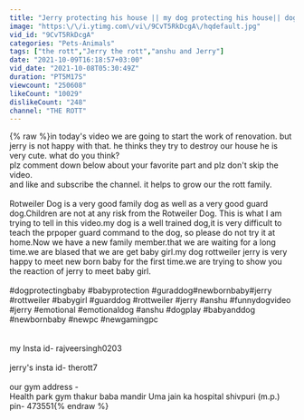 ```yaml
---
title: "Jerry protecting his house || my dog protecting his house|| dog house|| emotional dog video,"
image: "https:\/\/i.ytimg.com\/vi\/9CvT5RkDcgA\/hqdefault.jpg"
vid_id: "9CvT5RkDcgA"
categories: "Pets-Animals"
tags: ["the rott","Jerry the rott","anshu and Jerry"]
date: "2021-10-09T16:18:57+03:00"
vid_date: "2021-10-08T05:30:49Z"
duration: "PT5M17S"
viewcount: "250608"
likeCount: "10029"
dislikeCount: "248"
channel: "THE ROTT"
---
```

{% raw %}in today's video we are going to start the work of renovation. but jerry is not happy with that. he thinks they try to destroy our house he is very cute. what do you think?<br /> plz comment down below about your favorite part and plz don't skip the video.<br />and like and subscribe the channel. it helps to grow our the rott family.<br /> <br />Rotweiler Dog is a very good family dog ​​as well as a very good guard dog.Children are not at any risk from the Rotweiler Dog.  This is what I am trying to tell in this video.my dog is a well trained dog,it is very difficult to teach the  prpoper guard command to the dog, so please do not try it at home.Now we have a new family member.that we are waiting for a long time.we are blased that we are get baby girl.my dog rottweiler jerry is very happy to meet new born baby for the first time.we are trying to show you the reaction of jerry to meet baby girl.<br /><br />#dogprotectingbaby #babyprotection #guraddog#newbornbaby#jerry #rottweiler #babygirl #guarddog #rottweiler #jerry #anshu #funnydogvideo #jerry #emotional  #emotionaldog #anshu #dogplay #babyanddog #newbornbaby #newpc #newgamingpc<br /><br /><br />my Insta id- rajveersingh0203<br /><br />jerry's insta id- therott7<br /><br />our gym address  -<br />Health park gym thakur  baba mandir Uma jain ka hospital shivpuri  (m.p.)<br />pin- 473551{% endraw %}

